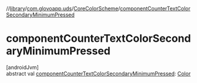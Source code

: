 //[library](../../../index.md)/[com.glovoapp.uds](../index.md)/[CoreColorScheme](index.md)/[componentCounterTextColorSecondaryMinimumPressed](component-counter-text-color-secondary-minimum-pressed.md)

# componentCounterTextColorSecondaryMinimumPressed

[androidJvm]\
abstract val [componentCounterTextColorSecondaryMinimumPressed](component-counter-text-color-secondary-minimum-pressed.md): [Color](https://developer.android.com/reference/kotlin/androidx/compose/ui/graphics/Color.html)
